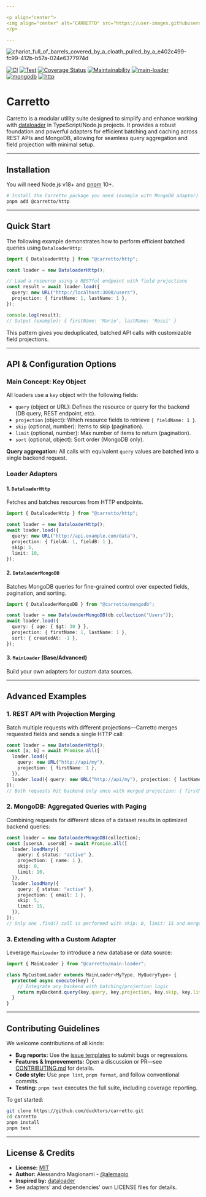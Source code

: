 ```yaml
---

<p align="center">
<img align="center" alt="CARRETTO" src="https://user-images.githubusercontent.com/1620916/216588133-2ebcacd8-0ede-4b01-a863-cffdd0e041c6.png">
</p>

---
```


![chariot_full_of_barrels_covered_by_a_cloath_pulled_by_a_e402c499-fc99-412b-b57a-024e6377974d](https://user-images.githubusercontent.com/1620916/216587459-568a3504-7998-4979-952c-e75fd03440b9.png)

[![CI](https://github.com/ducktors/carretto/actions/workflows/ci.yml/badge.svg?branch=main)](https://github.com/ducktors/carretto/actions/workflows/ci.yml) [![Test](https://github.com/ducktors/carretto/actions/workflows/test.yaml/badge.svg)](https://github.com/ducktors/carretto/actions/workflows/test.yaml) [![Coverage Status](https://coveralls.io/repos/github/ducktors/carretto/badge.svg)](https://coveralls.io/github/ducktors/carretto) [![Maintainability](https://api.codeclimate.com/v1/badges/1099ccb45fa45a4d0507/maintainability)](https://codeclimate.com/github/ducktors/carretto/maintainability)
[![main-loader](https://img.shields.io/npm/v/@carretto/main-loader?label=main-loader)](https://www.npmjs.com/package/@carretto/main-loader)
[![mongodb](https://img.shields.io/npm/v/@carretto/mongodb?label=mongodb)](https://www.npmjs.com/package/@carretto/mongodb)
[![http](https://img.shields.io/npm/v/@carretto/http?label=http)](https://www.npmjs.com/package/@carretto/http)

# Carretto

Carretto is a modular utility suite designed to simplify and enhance working with [dataloader](https://github.com/graphql/dataloader) in TypeScript/Node.js projects. It provides a robust foundation and powerful adapters for efficient batching and caching across REST APIs and MongoDB, allowing for seamless query aggregation and field projection with minimal setup.

---

## Installation

You will need Node.js v18+ and [pnpm](https://pnpm.io/) 10+.

```bash
# Install the Carretto package you need (example with MongoDB adapter)
pnpm add @carretto/http
```

---

## Quick Start

The following example demonstrates how to perform efficient batched queries using `DataloaderHttp`:

```typescript
import { DataloaderHttp } from "@carretto/http";

const loader = new DataloaderHttp();

// Load a resource using a RESTful endpoint with field projections
const result = await loader.load({
  query: new URL("http://localhost:3000/users"),
  projection: { firstName: 1, lastName: 1 },
});

console.log(result);
// Output (example): { firstName: 'Mario', lastName: 'Rossi' }
```

This pattern gives you deduplicated, batched API calls with customizable field projections.

---

## API & Configuration Options

### Main Concept: Key Object

All loaders use a `key` object with the following fields:

- `query` (object or URL): Defines the resource or query for the backend (DB query, REST endpoint, etc).
- `projection` (object): Which resource fields to retrieve `{ fieldName: 1 }`.
- `skip` (optional, number): Items to skip (pagination).
- `limit` (optional, number): Max number of items to return (pagination).
- `sort` (optional, object): Sort order (MongoDB only).

**Query aggregation:** All calls with equivalent `query` values are batched into a single backend request.

### Loader Adapters

#### 1. `DataloaderHttp`

Fetches and batches resources from HTTP endpoints.

```typescript
import { DataloaderHttp } from "@carretto/http";

const loader = new DataloaderHttp();
await loader.load({
  query: new URL("http://api.example.com/data"),
  projection: { fieldA: 1, fieldB: 1 },
  skip: 5,
  limit: 10,
});
```

#### 2. `DataloaderMongoDB`

Batches MongoDB queries for fine-grained control over expected fields, pagination, and sorting.

```typescript
import { DataloaderMongoDB } from "@carretto/mongodb";

const loader = new DataloaderMongoDB(db.collection("Users"));
await loader.load({
  query: { age: { $gt: 30 } },
  projection: { firstName: 1, lastName: 1 },
  sort: { createdAt: -1 },
});
```

#### 3. `MainLoader` (Base/Advanced)

Build your own adapters for custom data sources.

---

## Advanced Examples

### 1. REST API with Projection Merging

Batch multiple requests with different projections—Carretto merges requested fields and sends a single HTTP call:

```typescript
const loader = new DataloaderHttp();
const [a, b] = await Promise.all([
  loader.load({
    query: new URL("http://api/my"),
    projection: { firstName: 1 },
  }),
  loader.load({ query: new URL("http://api/my"), projection: { lastName: 1 } }),
]);
// Both requests hit backend only once with merged projection: { firstName: 1, lastName: 1 }
```

### 2. MongoDB: Aggregated Queries with Paging

Combining requests for different slices of a dataset results in optimized backend queries:

```typescript
const loader = new DataloaderMongoDB(collection);
const [usersA, usersB] = await Promise.all([
  loader.loadMany({
    query: { status: "active" },
    projection: { name: 1 },
    skip: 0,
    limit: 10,
  }),
  loader.loadMany({
    query: { status: "active" },
    projection: { email: 1 },
    skip: 5,
    limit: 15,
  }),
]);
// Only one .find() call is performed with skip: 0, limit: 15 and merged projection
```

### 3. Extending with a Custom Adapter

Leverage `MainLoader` to introduce a new database or data source:

```typescript
import { MainLoader } from "@carretto/main-loader";

class MyCustomLoader extends MainLoader<MyType, MyQueryType> {
  protected async execute(key) {
    // Integrate any backend with batching/projection logic
    return myBackend.query(key.query, key.projection, key.skip, key.limit);
  }
}
```

---

## Contributing Guidelines

We welcome contributions of all kinds:

- **Bug reports:** Use the [issue templates](.github/ISSUE_TEMPLATE/) to submit bugs or regressions.
- **Features & Improvements:** Open a discussion or PR—see [CONTRIBUTING.md](https://github.com/ducktors/carretto/blob/main/CONTRIBUTING.md) for details.
- **Code style:** Use `pnpm lint`, `pnpm format`, and follow conventional commits.
- **Testing:** `pnpm test` executes the full suite, including coverage reporting.

To get started:

```bash
git clone https://github.com/ducktors/carretto.git
cd carretto
pnpm install
pnpm test
```

---

## License & Credits

- **License:** [MIT](./LICENSE)
- **Author:** Alessandro Magionami - [@alemagio](https://github.com/alemagio)
- **Inspired by:** [dataloader](https://github.com/graphql/dataloader)
- See adapters’ and dependencies' own LICENSE files for details.
